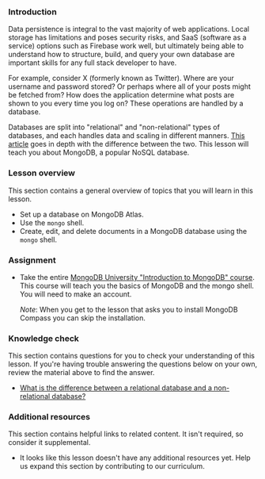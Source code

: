 ### Introduction

Data persistence is integral to the vast majority of web applications. Local storage has limitations and poses security risks, and SaaS (software as a service) options such as Firebase work well, but ultimately being able to understand how to structure, build, and query your own database are important skills for any full stack developer to have. 

For example, consider X (formerly known as Twitter). Where are your username and password stored? Or perhaps where all of your posts might be fetched from? How does the application determine what posts are shown to you every time you log on? These operations are handled by a database. 

Databases are split into "relational" and "non-relational" types of databases, and each handles data and scaling in different manners. [This article](https://circleci.com/blog/SQL-vs-NoSQL-databases/) goes in depth with the difference between the two. This lesson will teach you about MongoDB, a popular NoSQL database.

### Lesson overview

This section contains a general overview of topics that you will learn in this lesson.

- Set up a database on MongoDB Atlas.
- Use the `mongo` shell.
- Create, edit, and delete documents in a MongoDB database using the `mongo` shell.

### Assignment

<div class="lesson-content__panel" markdown="1">

- Take the entire [MongoDB University "Introduction to MongoDB" course](https://learn.mongodb.com/learning-paths/introduction-to-mongodb). This course will teach you the basics of MongoDB and the mongo shell. You will need to make an account.

  *Note*: When you get to the lesson that asks you to install MongoDB Compass you can skip the installation.

</div>

### Knowledge check

This section contains questions for you to check your understanding of this lesson. If you're having trouble answering the questions below on your own, review the material above to find the answer.

- [What is the difference between a relational database and a non-relational database?](https://circleci.com/blog/SQL-vs-NoSQL-databases/)

### Additional resources

This section contains helpful links to related content. It isn't required, so consider it supplemental.

- It looks like this lesson doesn't have any additional resources yet. Help us expand this section by contributing to our curriculum.
